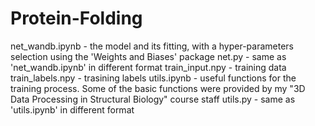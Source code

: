 # Protein-Folding

net_wandb.ipynb - the model and its fitting, with a hyper-parameters selection using the 'Weights and Biases' package
net.py - same as 'net_wandb.ipynb' in different format
train_input.npy - training data
train_labels.npy - trasining labels
utils.ipynb - useful functions for the training process. Some of the basic functions were provided by my "3D Data Processing in Structural Biology" course staff
utils.py - same as 'utils.ipynb' in different format

